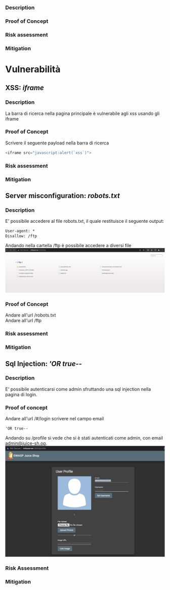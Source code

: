### Description
### Proof of Concept 
### Risk assessment
### Mitigation

# Vulnerabilità

## XSS: *iframe*
### Description
La barra di ricerca nella pagina principale è vulnerabile agli xss usando gli iframe
### Proof of Concept 
Scrivere il seguente payload nella barra di ricerca
```javascript
<iframe src="javascript:alert(`xss`)">
```
### Risk assessment
### Mitigation

## Server misconfiguration: *robots.txt*
### Description
E' possibile accedere al file robots.txt, il quale restituisce il seguente output:
```
User-agent: *
Disallow: /ftp
```
Andando nella cartella /ftp è possibile accedere a diversi file
![](images/robots.png)
### Proof of Concept
Andare all'url /robots.txt \
Andare all'url /ftp
### Risk assessment
### Mitigation

## Sql Injection: *'OR true--*
### Description
E' possibile autenticarsi come admin sfruttando una sql injection 
nella pagina di login. 
### Proof of concept
Andare all'url /#/login
scrivere nel campo email 
```
'OR true--
```
Andando su /profile si vede che si è stati autenticati come admin,
con email admin@juice-sh.op.
![](images/sql-inj1.png)
### Risk Assessment
### Mitigation






